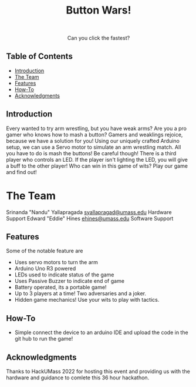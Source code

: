 <h1 align="center"> Button Wars! </h1> <br>
<p align="center">
</p>

<p align="center">
  Can you click the fastest?
</p>

<!-- START doctoc generated TOC please keep comment here to allow auto update -->
<!-- DON'T EDIT THIS SECTION, INSTEAD RE-RUN doctoc TO UPDATE -->
## Table of Contents

- [Introduction](#introduction)
- [The Team](#The-Team)
- [Features](#features)
- [How-To](#How-To)
- [Acknowledgments](#acknowledgments)

<!-- END doctoc generated TOC please keep comment here to allow auto update -->

## Introduction

Every wanted to try arm wrestling, but you have weak arms?
Are you a pro gamer who knows how to mash a button?
Gamers and weaklings rejoice, because we have a solution for you! Using our uniquely crafted Arduino setup, we can use a
Servo motor to simulate an arm wrestling match. All you have to do is mash the buttons!
Be careful though! There is a third player who controls an LED. If the player isn't lighting the LED, you will give
a buff to the other player! Who can win in this game of wits? Play our game and find out!
# The Team
Srinanda "Nandu" Yallapragada <syallapragad@umass.edu> Hardware Support
Edward "Eddie" Hines <ehines@umass.edu> Software Support


## Features

Some of the notable feature are

* Uses servo motors to turn the arm
* Arduino Uno R3 powered
* LEDs used to indicate status of the game
* Uses Passive Buzzer to indicate end of game
* Battery operated, its a portable game!
* Up to 3 players at a time! Two adversaries and a joker. 
* Hidden game mechanics! Use your wits to play with tactics.


## How-To

- Simple connect the device to an arduino IDE and upload the code in the git hub to run the game!

## Acknowledgments

Thanks to HackUMass 2022 for hosting this event and providing us with the hardware and guidance to comlete this 36 hour hackathon.
